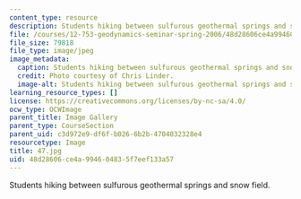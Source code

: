 ```yaml
---
content_type: resource
description: Students hiking between sulfurous geothermal springs and snow field.
file: /courses/12-753-geodynamics-seminar-spring-2006/48d28606ce4a994604835f7eef133a57_47.jpg
file_size: 79818
file_type: image/jpeg
image_metadata:
  caption: Students hiking between sulfurous geothermal springs and snow field.
  credit: Photo courtesy of Chris Linder.
  image-alt: Students hiking between sulfurous geothermal springs and snow field.
learning_resource_types: []
license: https://creativecommons.org/licenses/by-nc-sa/4.0/
ocw_type: OCWImage
parent_title: Image Gallery
parent_type: CourseSection
parent_uid: c3d972e9-df6f-b026-6b2b-4704032328e4
resourcetype: Image
title: 47.jpg
uid: 48d28606-ce4a-9946-0483-5f7eef133a57
---
```

Students hiking between sulfurous geothermal springs and snow field.